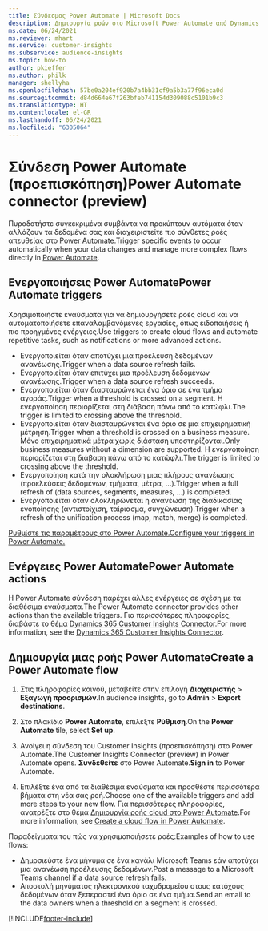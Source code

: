 ```yaml
---
title: Σύνδεσμος Power Automate | Microsoft Docs
description: Δημιουργία ροών στο Microsoft Power Automate από Dynamics 365 Customer Insights .
ms.date: 06/24/2021
ms.reviewer: mhart
ms.service: customer-insights
ms.subservice: audience-insights
ms.topic: how-to
author: pkieffer
ms.author: philk
manager: shellyha
ms.openlocfilehash: 57be0a204ef920b7a4bb31cf9a5b3a77f96eca0d
ms.sourcegitcommit: d84d664e67f263bfeb741154d309088c5101b9c3
ms.translationtype: HT
ms.contentlocale: el-GR
ms.lasthandoff: 06/24/2021
ms.locfileid: "6305064"
---
```

# <a name="power-automate-connector-preview"></a><span data-ttu-id="89def-103">Σύνδεση Power Automate (προεπισκόπηση)</span><span class="sxs-lookup"><span data-stu-id="89def-103">Power Automate connector (preview)</span></span>

<span data-ttu-id="89def-104">Πυροδοτήστε συγκεκριμένα συμβάντα να προκύπτουν αυτόματα όταν αλλάζουν τα δεδομένα σας και διαχειριστείτε πιο σύνθετες ροές απευθείας στο [Power Automate](https://flow.microsoft.com/).</span><span class="sxs-lookup"><span data-stu-id="89def-104">Trigger specific events to occur automatically when your data changes and manage more complex flows directly in [Power Automate](https://flow.microsoft.com/).</span></span>

## <a name="power-automate-triggers"></a><span data-ttu-id="89def-105">Ενεργοποιήσεις Power Automate</span><span class="sxs-lookup"><span data-stu-id="89def-105">Power Automate triggers</span></span>

<span data-ttu-id="89def-106">Χρησιμοποιήστε εναύσματα για να δημιουργήσετε ροές cloud και να αυτοματοποιήσετε επαναλαμβανόμενες εργασίες, όπως ειδοποιήσεις ή πιο προηγμένες ενέργειες.</span><span class="sxs-lookup"><span data-stu-id="89def-106">Use triggers to create cloud flows and automate repetitive tasks, such as notifications or more advanced actions.</span></span> 

- <span data-ttu-id="89def-107">Ενεργοποιείται όταν αποτύχει μια προέλευση δεδομένων ανανέωσης.</span><span class="sxs-lookup"><span data-stu-id="89def-107">Trigger when a data source refresh fails.</span></span> 
- <span data-ttu-id="89def-108">Ενεργοποιείται όταν επιτύχει μια προέλευση δεδομένων ανανέωσης.</span><span class="sxs-lookup"><span data-stu-id="89def-108">Trigger when a data source refresh succeeds.</span></span>
- <span data-ttu-id="89def-109">Ενεργοποιείται όταν διασταυρώνεται ένα όριο σε ένα τμήμα αγοράς.</span><span class="sxs-lookup"><span data-stu-id="89def-109">Trigger when a threshold is crossed on a segment.</span></span> <span data-ttu-id="89def-110">Η ενεργοποίηση περιορίζεται στη διάβαση πάνω από το κατώφλι.</span><span class="sxs-lookup"><span data-stu-id="89def-110">The trigger is limited to crossing above the threshold.</span></span>
- <span data-ttu-id="89def-111">Ενεργοποιείται όταν διασταυρώνεται ένα όριο σε μια επιχειρηματική μέτρηση.</span><span class="sxs-lookup"><span data-stu-id="89def-111">Trigger when a threshold is crossed on a business measure.</span></span> <span data-ttu-id="89def-112">Μόνο επιχειρηματικά μέτρα χωρίς διάσταση υποστηρίζονται.</span><span class="sxs-lookup"><span data-stu-id="89def-112">Only business measures without a dimension are supported.</span></span> <span data-ttu-id="89def-113">Η ενεργοποίηση περιορίζεται στη διάβαση πάνω από το κατώφλι.</span><span class="sxs-lookup"><span data-stu-id="89def-113">The trigger is limited to crossing above the threshold.</span></span>
- <span data-ttu-id="89def-114">Ενεργοποίηση κατά την ολοκλήρωση μιας πλήρους ανανέωσης (προελεύσεις δεδομένων, τμήματα, μέτρα, ...).</span><span class="sxs-lookup"><span data-stu-id="89def-114">Trigger when a full refresh of (data sources, segments, measures, ...) is completed.</span></span>
- <span data-ttu-id="89def-115">Ενεργοποιείται όταν ολοκληρώνεται η ανανέωση της διαδικασίας ενοποίησης (αντιστοίχιση, ταίριασμα, συγχώνευση).</span><span class="sxs-lookup"><span data-stu-id="89def-115">Trigger when a refresh of the unification process (map, match, merge) is completed.</span></span>

[<span data-ttu-id="89def-116">Ρυθμίστε τις παραμέτρους στο Power Automate.</span><span class="sxs-lookup"><span data-stu-id="89def-116">Configure your triggers in Power Automate.</span></span>](https://flow.microsoft.com/connectors/shared_customerinsights/dynamics-365-customer-insights-connector/)

## <a name="power-automate-actions"></a><span data-ttu-id="89def-117">Ενέργειες Power Automate</span><span class="sxs-lookup"><span data-stu-id="89def-117">Power Automate actions</span></span>

<span data-ttu-id="89def-118">Η Power Automate σύνδεση παρέχει άλλες ενέργειες σε σχέση με τα διαθέσιμα εναύσματα.</span><span class="sxs-lookup"><span data-stu-id="89def-118">The Power Automate connector provides other actions than the available triggers.</span></span> <span data-ttu-id="89def-119">Για περισσότερες πληροφορίες, διαβάστε το θέμα [Dynamics 365 Customer Insights Connector](/connectors/customerinsights/).</span><span class="sxs-lookup"><span data-stu-id="89def-119">For more information, see the [Dynamics 365 Customer Insights Connector](/connectors/customerinsights/).</span></span>

## <a name="create-a-power-automate-flow"></a><span data-ttu-id="89def-120">Δημιουργία μιας ροής Power Automate</span><span class="sxs-lookup"><span data-stu-id="89def-120">Create a Power Automate flow</span></span>

1. <span data-ttu-id="89def-121">Στις πληροφορίες κοινού, μεταβείτε στην επιλογή **Διαχειριστής** > **Εξαγωγή προορισμών**.</span><span class="sxs-lookup"><span data-stu-id="89def-121">In audience insights, go to **Admin** > **Export destinations**.</span></span>

1. <span data-ttu-id="89def-122">Στο πλακίδιο **Power Automate**, επιλέξτε **Ρύθμιση**.</span><span class="sxs-lookup"><span data-stu-id="89def-122">On the **Power Automate** tile, select **Set up**.</span></span>

1. <span data-ttu-id="89def-123">Ανοίγει η σύνδεση του Customer Insights (προεπισκόπηση) στο Power Automate.</span><span class="sxs-lookup"><span data-stu-id="89def-123">The Customer Insights Connector (preview) in Power Automate opens.</span></span> <span data-ttu-id="89def-124">**Συνδεθείτε** στο Power Automate.</span><span class="sxs-lookup"><span data-stu-id="89def-124">**Sign in** to Power Automate.</span></span>

1. <span data-ttu-id="89def-125">Επιλέξτε ένα από τα διαθέσιμα εναύσματα και προσθέστε περισσότερα βήματα στη νέα σας ροή.</span><span class="sxs-lookup"><span data-stu-id="89def-125">Choose one of the available triggers and add more steps to your new flow.</span></span> <span data-ttu-id="89def-126">Για περισσότερες πληροφορίες, ανατρέξτε στο θέμα [Δημιουργία ροής cloud στο Power Automate](/power-automate/get-started-logic-flow).</span><span class="sxs-lookup"><span data-stu-id="89def-126">For more information, see [Create a cloud flow in Power Automate](/power-automate/get-started-logic-flow).</span></span>

<span data-ttu-id="89def-127">Παραδείγματα του πώς να χρησιμοποιήσετε ροές:</span><span class="sxs-lookup"><span data-stu-id="89def-127">Examples of how to use flows:</span></span> 
- <span data-ttu-id="89def-128">Δημοσιεύστε ένα μήνυμα σε ένα κανάλι Microsoft Teams εάν αποτύχει μια ανανέωση προέλευσης δεδομένων.</span><span class="sxs-lookup"><span data-stu-id="89def-128">Post a message to a Microsoft Teams channel if a data source refresh fails.</span></span> 
- <span data-ttu-id="89def-129">Αποστολή μηνύματος ηλεκτρονικού ταχυδρομείου στους κατόχους δεδομένων όταν ξεπεραστεί ένα όριο σε ένα τμήμα.</span><span class="sxs-lookup"><span data-stu-id="89def-129">Send an email to the data owners when a threshold on a segment is crossed.</span></span>



[!INCLUDE[footer-include](../includes/footer-banner.md)]
